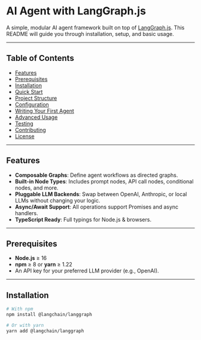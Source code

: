 # AI Agent with LangGraph.js

A simple, modular AI agent framework built on top of [LangGraph.js](https://github.com/langgraph/langgraph.js). This README will guide you through installation, setup, and basic usage.

---

## Table of Contents

- [Features](#features)  
- [Prerequisites](#prerequisites)  
- [Installation](#installation)  
- [Quick Start](#quick-start)  
- [Project Structure](#project-structure)  
- [Configuration](#configuration)  
- [Writing Your First Agent](#writing-your-first-agent)  
- [Advanced Usage](#advanced-usage)  
- [Testing](#testing)  
- [Contributing](#contributing)  
- [License](#license)  

---

## Features

- **Composable Graphs**: Define agent workflows as directed graphs.  
- **Built-in Node Types**: Includes prompt nodes, API call nodes, conditional nodes, and more.  
- **Pluggable LLM Backends**: Swap between OpenAI, Anthropic, or local LLMs without changing your logic.  
- **Async/Await Support**: All operations support Promises and async handlers.  
- **TypeScript Ready**: Full typings for Node.js & browsers.

---

## Prerequisites

- **Node.js** ≥ 16  
- **npm** ≥ 8 or **yarn** ≥ 1.22  
- An API key for your preferred LLM provider (e.g., OpenAI).

---

## Installation

```bash
# With npm
npm install @langchain/langgraph

# Or with yarn
yarn add @langchain/langgraph
